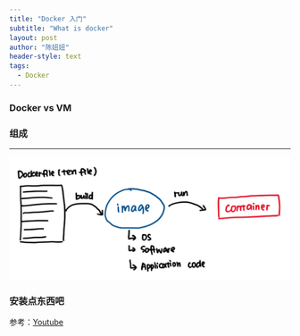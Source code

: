 ```yaml
---
title: "Docker 入门"
subtitle: "What is docker"
layout: post
author: "陈妞妞"
header-style: text
tags:
  - Docker
---
```


### Docker vs VM

### 组成
---------------------------------------------------------------------------------------------------------------
![Docker的组成](https://github.com/ChenZhiChenZhi/ChenZhiChenZhi.github.io/blob/master/img/in-post/IMG_0126.jpg)


### 安装点东西吧

参考：[Youtube](https://www.youtube.com/watch?v=Kyx2PsuwomE)
